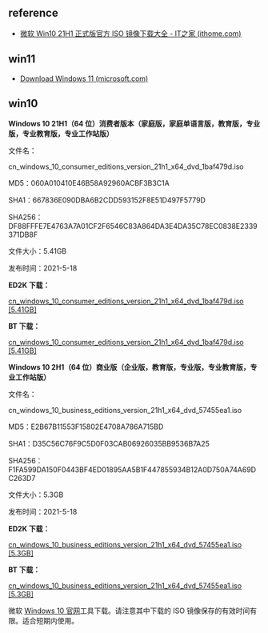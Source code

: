 ## reference 

- [微软 Win10 21H1 正式版官方 ISO 镜像下载大全 - IT之家 (ithome.com)](https://www.ithome.com/0/552/319.htm)

## win11

- [Download Windows 11 (microsoft.com)](https://www.microsoft.com/software-download/windows11)

## win10


**Windows 10 21H1（64 位）消费者版本（家庭版，家庭单语言版，教育版，专业版，专业教育版，专业工作站版）**

文件名：

cn_windows_10_consumer_editions_version_21h1_x64_dvd_1baf479d.iso

MD5：060A010410E46B58A92960ACBF3B3C1A

SHA1：667836E090DBA6B2CDD593152F8E51D497F5779D

SHA256：DF88FFFE7E4763A7A01CF2F6546C83A864DA3E4DA35C78EC0838E2339371DB8F

文件大小：5.41GB

发布时间：2021-5-18

**ED2K 下载：**

[cn_windows_10_consumer_editions_version_21h1_x64_dvd_1baf479d.iso [5.41GB]](ed2k://|file|cn_windows_10_consumer_editions_version_21h1_x64_dvd_1baf479d.iso|5807677440|E53960C7CAD323F60442A8AB9C269C2E|/)

**BT 下载：**

[cn_windows_10_consumer_editions_version_21h1_x64_dvd_1baf479d.iso [5.41GB]](magnet:?xt=urn:btih:D6ED0CA62352B3D61EB1EC921596F030D866473C&dn=cn_windows_10_consumer_editions_version_21h1_x64_dvd_1baf479d.iso&xl=5807677440)

**Windows 10 2H1（64 位）商业版（企业版，教育版，专业版，专业教育版，专业工作站版）**

文件名：

cn_windows_10_business_editions_version_21h1_x64_dvd_57455ea1.iso

MD5：E2B67B11553F15802E4708A786A715BD

SHA1：D35C56C76F9C5D0F03CAB06926035BB9536B7A25

SHA256：F1FA599DA150F0443BF4ED01895AA5B1F447855934B12A0D750A74A69DC263D7

文件大小：5.3GB

发布时间：2021-5-18

**ED2K 下载：**

[cn_windows_10_business_editions_version_21h1_x64_dvd_57455ea1.iso [5.3GB]](ed2k://|file|cn_windows_10_business_editions_version_21h1_x64_dvd_57455ea1.iso|5693655040|68EB323345DC095D367A19CB3A22342C|/)

**BT 下载：**

[cn_windows_10_business_editions_version_21h1_x64_dvd_57455ea1.iso [5.3GB]](magnet:?xt=urn:btih:B89754FB4C85AF6435760D3ECF047DC3C3C701B6&dn=cn_windows_10_business_editions_version_21h1_x64_dvd_57455ea1.iso&xl=5693655040)

微软 [Windows 10 官网](https://www.microsoft.com/zh-cn/software-download/windows10)工具下载。请注意其中下载的 ISO 镜像保存的有效时间有限。适合短期内使用。
